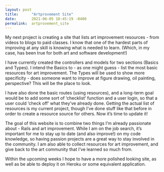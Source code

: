 ```yaml
---
layout: post
title:      "Artprovement Site"
date:       2021-06-05 10:45:19 -0400
permalink:  artprovement_site
---
```



My next project is creating a site that lists art improvement resources - from videos to blogs to paid classes. I know that one of the hardest parts of improving at any skill is knowing what is needed to learn. (Which, in my case, has been true for both art and software development!)

I have currently created the controllers and models for two sections (Basics and Types). I intend the Basics to - as one might guess - list the most basic resources for art improvement. The Types will be used to show more specificity - does someone want to improve at figure drawing, oil painting, perspective? This will be the place to look.

I have also done the basic routes (using resources), and a long-term goal would be to add some sort of ‘checklist’ function and a user login, so that a user could ‘check off’ what they’ve already done. Getting the actual list of resources is my current project, though I’ve done stuff like that before in order to create a resource source for others. Now it’s time to update it!

The goal of this website is to combine two things I’m already passionate about - Rails and art improvement. While I am on the job search, it’s important for me to stay up to date (and also improve!) on my code knowledge, so having passion projects are a great way to stay involved in the community. I am also able to collect resources for art improvement, and give back to the art community that I’ve learned so much from.

Within the upcoming weeks I hope to have a more polished looking site, as well as be able to deploy it on Heroku or some equivalent application. 

